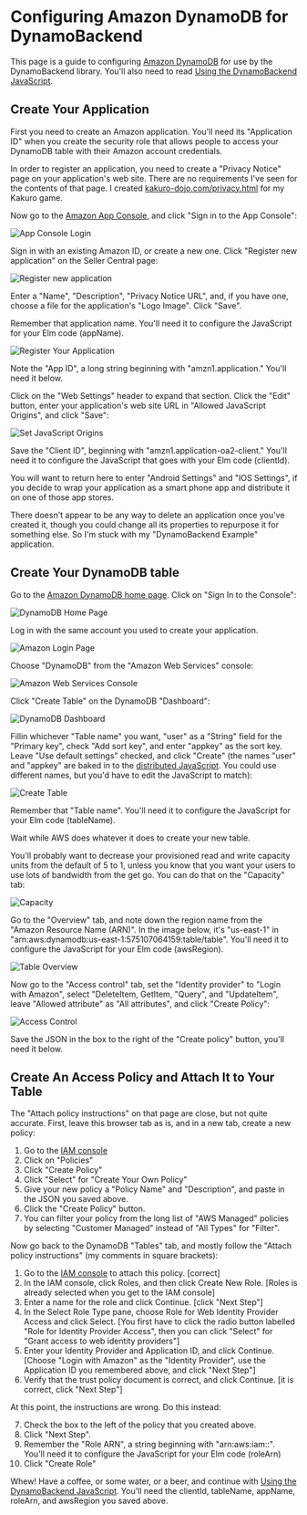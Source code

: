 # Configuring Amazon DynamoDB for DynamoBackend

This page is a guide to configuring [Amazon DynamoDB](https://aws.amazon.com/dynamodb/) for use by the DynamoBackend library. You'll also need to read [Using the DynamoBackend JavaScript](port-setup.md).

## Create Your Application

First you need to create an Amazon application. You'll need its "Application ID" when  you create the security role that allows people to access your DynamoDB table with their Amazon account credentials.

In order to register an application, you need to create a "Privacy Notice" page on your application's web site. There are no requirements I've seen for the contents of that page. I created [kakuro-dojo.com/privacy.html](kakuro-dojo.com/privacy.html) for my Kakuro game.

Now go to the [Amazon App Console](http://login.amazon.com/manageApps), and click "Sign in to the App Console":

![App Console Login](https://raw.githubusercontent.com/billstclair/elm-dynamodb-images/master/a01-app-console.png)

Sign in with an existing Amazon ID, or create a new one. Click "Register new application" on the Seller Central page:

![Register new application](https://raw.githubusercontent.com/billstclair/elm-dynamodb-images/master/a02-register-new-application.png)

Enter a "Name", "Description", "Privacy Notice URL", and, if you have one, choose a file for the application's "Logo Image". Click "Save".

Remember that application name. You'll need it to configure the JavaScript for your Elm code (appName).

![Register Your Application](https://raw.githubusercontent.com/billstclair/elm-dynamodb-images/master/a03-register-application.png)

Note the "App ID", a long string beginning with "amzn1.application." You'll need it below.

Click on the "Web Settings" header to expand that section. Click the "Edit" button, enter your application's web site URL in "Allowed JavaScript Origins", and click "Save":

![Set JavaScript Origins](https://raw.githubusercontent.com/billstclair/elm-dynamodb-images/master/a04-javascript-origins.png)

Save the "Client ID", beginning with "amzn1.application-oa2-client." You'll need it to configure the JavaScript that goes with your Elm code (clientId).

You will want to return here to enter "Android Settings" and "IOS Settings", if you decide to wrap your application as a smart phone app and distribute it on one of those app stores.

There doesn't appear to be any way to delete an application once you've created it, though you could change all its properties to repurpose it for something else. So I'm stuck with my "DynamoBackend Example" application.

## Create Your DynamoDB table

Go to the [Amazon DynamoDB home page](https://aws.amazon.com/dynamodb/). Click on "Sign In to the Console":

![DynamoDB Home Page](https://raw.githubusercontent.com/billstclair/elm-dynamodb-images/master/01-home-page.png)

Log in with the same account you used to create your application.

![Amazon Login Page](https://raw.githubusercontent.com/billstclair/elm-dynamodb-images/master/02-login.png)

Choose "DynamoDB" from the "Amazon Web Services" console:

![Amazon Web Services Console](https://raw.githubusercontent.com/billstclair/elm-dynamodb-images/master/03-choose.png)

Click "Create Table" on the DynamoDB "Dashboard":

![DynamoDB Dashboard](https://raw.githubusercontent.com/billstclair/elm-dynamodb-images/master/04-dashboard.png)

Fillin whichever "Table name" you want, "user" as a "String" field for the "Primary key", check "Add sort key", and enter "appkey" as the sort key. Leave "Use default settings" checked, and click "Create" (the names "user" and "appkey" are baked in to the [distributed JavaScript](examples/js/dynamo-backend.js). You could use different names, but you'd have to edit the JavaScript to match):

![Create Table](https://raw.githubusercontent.com/billstclair/elm-dynamodb-images/master/05-create-table.png)

Remember that "Table name". You'll need it to configure the JavaScript for your Elm code (tableName).

Wait while AWS does whatever it does to create your new table.

You'll probably want to decrease your provisioned read and write capacity units from the default of 5 to 1, unless you know that you want your users to use lots of bandwidth from the get go. You can do that on the "Capacity" tab:

![Capacity](https://raw.githubusercontent.com/billstclair/elm-dynamodb-images/master/06-capacity.png)

Go to the "Overview" tab, and note down the region name from the "Amazon Resource Name (ARN)". In the image below, it's "us-east-1" in "arn:aws:dynamodb:us-east-1:575107064159:table/table". You'll need it to configure the JavaScript for your Elm code (awsRegion).

![Table Overview](https://raw.githubusercontent.com/billstclair/elm-dynamodb-images/master/07-table-overview.png)

Now go to the "Access control" tab, set the "Identity provider" to "Login with Amazon", select "DeleteItem, GetItem, "Query", and "UpdateItem", leave "Allowed attribute" as "All attributes", and click "Create Policy":

![Access Control](https://raw.githubusercontent.com/billstclair/elm-dynamodb-images/master/08-access-control.png)

Save the JSON in the box to the right of the "Create policy" button, you'll need it below.

## Create An Access Policy and Attach It to Your Table

The "Attach policy instructions" on that page are close, but not quite accurate. First, leave this browser tab as is, and in a new tab, create a new policy:

1. Go to the [IAM console](https://console.aws.amazon.com/iam/home?#roles)
2. Click on "Policies"
3. Click "Create Policy"
4. Click "Select" for "Create Your Own Policy"
5. Give your new policy a "Policy Name" and "Description", and paste in the JSON you saved above.
6. Click the "Create Policy" button.
7. You can filter your policy from the long list of "AWS Managed" policies by selecting "Customer Managed" instead of "All Types" for "Filter".

Now go back to the DynamoDB "Tables" tab, and mostly follow the "Attach policy instructions" (my comments in square brackets):

1. Go to the [IAM console](https://console.aws.amazon.com/iam/home?#roles) to attach this policy. [correct]
2. In the IAM console, click Roles, and then click Create New Role. [Roles is already selected when you get to the IAM console]
3. Enter a name for the role and click Continue. [click "Next Step"]
4. In the Select Role Type pane, choose Role for Web Identity Provider Access and click Select. [You first have to click the radio button labelled "Role for Identity Provider Access", then you can click "Select" for "Grant access to web identity providers"]
5. Enter your Identity Provider and Application ID, and click Continue. [Choose "Login with Amazon" as the "Identity Provider", use the Application ID you remembered above, and click "Next Step"]
6. Verify that the trust policy document is correct, and click Continue. [it is correct, click "Next Step"]

At this point, the instructions are wrong. Do this instead:

7. Check the box to the left of the policy that you created above.
8. Click "Next Step".
9. Remember the "Role ARN", a string beginning with "arn:aws:iam::". You'll need it to configure the JavaScript for your Elm code (roleArn)
10. Click "Create Role"

Whew! Have a coffee, or some water, or a beer, and continue with [Using the DynamoBackend JavaScript](port-setup.md). You'll need the clientId, tableName, appName, roleArn, and awsRegion you saved above.
